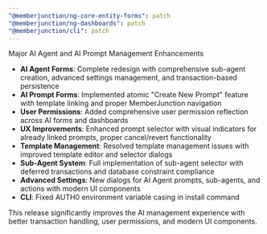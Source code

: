 ```yaml
---
"@memberjunction/ng-core-entity-forms": patch
"@memberjunction/ng-dashboards": patch
"@memberjunction/cli": patch
---
```


Major AI Agent and AI Prompt Management Enhancements

- **AI Agent Forms**: Complete redesign with comprehensive sub-agent creation, advanced settings management, and transaction-based persistence
- **AI Prompt Forms**: Implemented atomic "Create New Prompt" feature with template linking and proper MemberJunction navigation
- **User Permissions**: Added comprehensive user permission reflection across AI forms and dashboards
- **UX Improvements**: Enhanced prompt selector with visual indicators for already linked prompts, proper cancel/revert functionality
- **Template Management**: Resolved template management issues with improved template editor and selector dialogs
- **Sub-Agent System**: Full implementation of sub-agent selector with deferred transactions and database constraint compliance
- **Advanced Settings**: New dialogs for AI Agent prompts, sub-agents, and actions with modern UI components
- **CLI**: Fixed AUTH0 environment variable casing in install command

This release significantly improves the AI management experience with better transaction handling, user permissions, and modern UI components.
